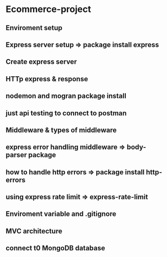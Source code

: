 # Ecommerce-project

## Enviroment setup

## Express server setup => package install express
## Create express server
## HTTp express & response
## nodemon and mogran package install
## just api testing to connect to postman
## Middleware & types of middleware
## express error handling middleware => body-parser package
## how to handle http errors => package install http-errors
## using express rate limit => express-rate-limit
## Enviroment variable and .gitignore
## MVC architecture
## connect t0 MongoDB database